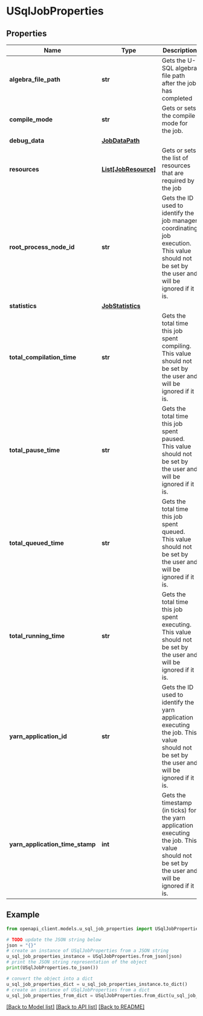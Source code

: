# USqlJobProperties


## Properties

Name | Type | Description | Notes
------------ | ------------- | ------------- | -------------
**algebra_file_path** | **str** | Gets the U-SQL algebra file path after the job has completed | [optional] [readonly] 
**compile_mode** | **str** | Gets or sets the compile mode for the job. | [optional] 
**debug_data** | [**JobDataPath**](JobDataPath.md) |  | [optional] 
**resources** | [**List[JobResource]**](JobResource.md) | Gets or sets the list of resources that are required by the job | [optional] 
**root_process_node_id** | **str** | Gets the ID used to identify the job manager coordinating job execution. This value should not be set by the user and will be ignored if it is. | [optional] [readonly] 
**statistics** | [**JobStatistics**](JobStatistics.md) |  | [optional] 
**total_compilation_time** | **str** | Gets the total time this job spent compiling. This value should not be set by the user and will be ignored if it is. | [optional] [readonly] 
**total_pause_time** | **str** | Gets the total time this job spent paused. This value should not be set by the user and will be ignored if it is. | [optional] [readonly] 
**total_queued_time** | **str** | Gets the total time this job spent queued. This value should not be set by the user and will be ignored if it is. | [optional] [readonly] 
**total_running_time** | **str** | Gets the total time this job spent executing. This value should not be set by the user and will be ignored if it is. | [optional] [readonly] 
**yarn_application_id** | **str** | Gets the ID used to identify the yarn application executing the job. This value should not be set by the user and will be ignored if it is. | [optional] [readonly] 
**yarn_application_time_stamp** | **int** | Gets the timestamp (in ticks) for the yarn application executing the job. This value should not be set by the user and will be ignored if it is. | [optional] [readonly] 

## Example

```python
from openapi_client.models.u_sql_job_properties import USqlJobProperties

# TODO update the JSON string below
json = "{}"
# create an instance of USqlJobProperties from a JSON string
u_sql_job_properties_instance = USqlJobProperties.from_json(json)
# print the JSON string representation of the object
print(USqlJobProperties.to_json())

# convert the object into a dict
u_sql_job_properties_dict = u_sql_job_properties_instance.to_dict()
# create an instance of USqlJobProperties from a dict
u_sql_job_properties_from_dict = USqlJobProperties.from_dict(u_sql_job_properties_dict)
```
[[Back to Model list]](../README.md#documentation-for-models) [[Back to API list]](../README.md#documentation-for-api-endpoints) [[Back to README]](../README.md)



